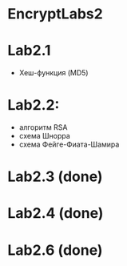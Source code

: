 # EncryptLabs2
# Lab2.1
- Хеш-функция (MD5)

# Lab2.2:
- алгоритм RSA 
- cхема Шнорра 
- схема Фейге-Фиата-Шамира

# Lab2.3 (done)
# Lab2.4 (done)
# Lab2.6 (done)

